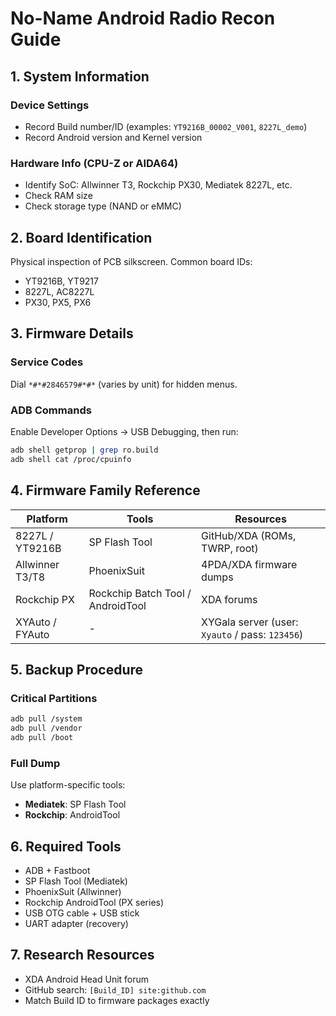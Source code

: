 # No-Name Android Radio Recon Guide

## 1. System Information

### Device Settings
- Record Build number/ID (examples: `YT9216B_00002_V001`, `8227L_demo`)
- Record Android version and Kernel version

### Hardware Info (CPU-Z or AIDA64)
- Identify SoC: Allwinner T3, Rockchip PX30, Mediatek 8227L, etc.
- Check RAM size
- Check storage type (NAND or eMMC)

## 2. Board Identification

Physical inspection of PCB silkscreen. Common board IDs:
- YT9216B, YT9217
- 8227L, AC8227L
- PX30, PX5, PX6

## 3. Firmware Details

### Service Codes
Dial `*#*#2846579#*#*` (varies by unit) for hidden menus.

### ADB Commands
Enable Developer Options → USB Debugging, then run:
```bash
adb shell getprop | grep ro.build
adb shell cat /proc/cpuinfo
```

## 4. Firmware Family Reference

| Platform | Tools | Resources |
|----------|-------|-----------|
| 8227L / YT9216B | SP Flash Tool | GitHub/XDA (ROMs, TWRP, root) |
| Allwinner T3/T8 | PhoenixSuit | 4PDA/XDA firmware dumps |
| Rockchip PX | Rockchip Batch Tool / AndroidTool | XDA forums |
| XYAuto / FYAuto | - | XYGala server (user: `Xyauto` / pass: `123456`) |

## 5. Backup Procedure

### Critical Partitions
```bash
adb pull /system
adb pull /vendor
adb pull /boot
```

### Full Dump
Use platform-specific tools:
- **Mediatek**: SP Flash Tool
- **Rockchip**: AndroidTool

## 6. Required Tools

- ADB + Fastboot
- SP Flash Tool (Mediatek)
- PhoenixSuit (Allwinner)
- Rockchip AndroidTool (PX series)
- USB OTG cable + USB stick
- UART adapter (recovery)

## 7. Research Resources

- XDA Android Head Unit forum
- GitHub search: `[Build_ID] site:github.com`
- Match Build ID to firmware packages exactly
